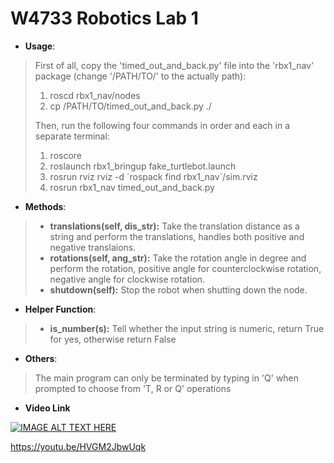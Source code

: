 # W4733 Robotics Lab 1

* **Usage**:
> First of all, copy the 'timed_out_and_back.py' file into the 'rbx1_nav' package (change '/PATH/TO/' to the actually path):
> 1. roscd rbx1_nav/nodes
> 2. cp /PATH/TO/timed_out_and_back.py ./
>
> Then, run the following four commands in order and each in a separate terminal:
>1. roscore  
>2. roslaunch rbx1_bringup fake_turtlebot.launch
>3. rosrun rviz rviz -d \`rospack find rbx1_nav\`/sim.rviz
>4. rosrun rbx1_nav timed_out_and_back.py

* **Methods**:
> - **translations(self, dis_str):** Take the translation distance as a string and perform the translations, handles both positive and negative translaions.
> - **rotations(self, ang_str):** Take the rotation angle in degree and perform the rotation, positive angle for counterclockwise rotation, negative angle for clockwise rotation.
> - **shutdown(self):** Stop the robot when shutting down the node.

* **Helper Function**:
> - **is_number(s):** Tell whether the input string is numeric, return True for yes, otherwise return False

* **Others**:
> The main program can only be terminated by typing in 'Q' when prompted to  choose from 'T, R or Q' operations

* **Video Link**

[![IMAGE ALT TEXT HERE](http://img.youtube.com/vi/HVGM2JbwUqk/0.jpg)](http://www.youtube.com/watch?v=HVGM2JbwUqk)

https://youtu.be/HVGM2JbwUqk
